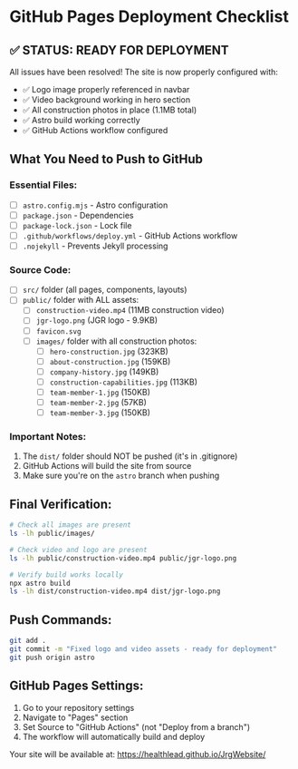 # GitHub Pages Deployment Checklist

## ✅ STATUS: READY FOR DEPLOYMENT

All issues have been resolved! The site is now properly configured with:
- ✅ Logo image properly referenced in navbar
- ✅ Video background working in hero section
- ✅ All construction photos in place (1.1MB total)
- ✅ Astro build working correctly
- ✅ GitHub Actions workflow configured

## What You Need to Push to GitHub

### Essential Files:
- [ ] `astro.config.mjs` - Astro configuration
- [ ] `package.json` - Dependencies  
- [ ] `package-lock.json` - Lock file
- [ ] `.github/workflows/deploy.yml` - GitHub Actions workflow
- [ ] `.nojekyll` - Prevents Jekyll processing

### Source Code:
- [ ] `src/` folder (all pages, components, layouts)
- [ ] `public/` folder with ALL assets:
  - [ ] `construction-video.mp4` (11MB construction video)
  - [ ] `jgr-logo.png` (JGR logo - 9.9KB)
  - [ ] `favicon.svg` 
  - [ ] `images/` folder with all construction photos:
    - [ ] `hero-construction.jpg` (323KB)
    - [ ] `about-construction.jpg` (159KB)
    - [ ] `company-history.jpg` (149KB)
    - [ ] `construction-capabilities.jpg` (113KB)
    - [ ] `team-member-1.jpg` (150KB)
    - [ ] `team-member-2.jpg` (57KB)
    - [ ] `team-member-3.jpg` (150KB)

### Important Notes:
1. The `dist/` folder should NOT be pushed (it's in .gitignore)
2. GitHub Actions will build the site from source
3. Make sure you're on the `astro` branch when pushing

## Final Verification:
```bash
# Check all images are present
ls -lh public/images/

# Check video and logo are present
ls -lh public/construction-video.mp4 public/jgr-logo.png

# Verify build works locally
npx astro build
ls -lh dist/construction-video.mp4 dist/jgr-logo.png
```

## Push Commands:
```bash
git add .
git commit -m "Fixed logo and video assets - ready for deployment"
git push origin astro
```

## GitHub Pages Settings:
1. Go to your repository settings
2. Navigate to "Pages" section
3. Set Source to "GitHub Actions" (not "Deploy from a branch")
4. The workflow will automatically build and deploy

Your site will be available at: https://healthlead.github.io/JrgWebsite/